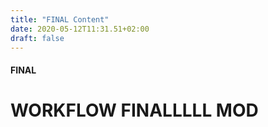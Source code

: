 ```yaml
---
title: "FINAL Content"
date: 2020-05-12T11:31.51+02:00
draft: false
---
```


#### FINAL
# WORKFLOW FINALLLLL MOD
